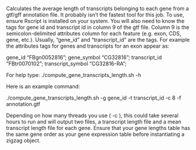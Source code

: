 Calculates the average length of transcripts belonging to each gene from a gtf/gff annotation file. It probably isn’t the fastest tool for this job. To use, ensure Rscript is installed on your system. You will also need to know the tags for gene id and transcript id in column 9 of the gtf file. Column 9 is the semicolon-delimited attributes column for each feature (e.g. exon, CDS, gene, etc.). Usually, “gene_id” and “transcript_id” are the tags. For example the attributes tags for genes and transcripts for an exon appear as:

gene_id “FBgn0052816”; gene_symbol “CG32816”; transcript_id “FBtr0070102”; transcript_symbol “CG32816-RA”;

For help type: ./compute_gene_transcripts_length.sh -h

Here is an example command:

./compute_gene_transcripts_length.sh -g gene_id -t transcript_id -c 8 -f annotation.gtf

Depending on how many threads you use ( -c ), this could take several hours to run and will output two files, a transcript length file and a mean transcript length file for each gene. Ensure that your gene lengths table has the same gene order as your gene expression table before instantiating a zigzag object.
